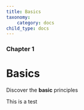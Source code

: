 ```yaml
---
title: Basics
taxonomy:
    category: docs
child_type: docs
---
```


### Chapter 1

# Basics

Discover the **basic** principles

This is a test
